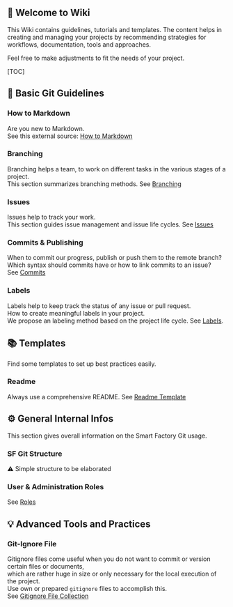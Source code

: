 ## 📜 Welcome to Wiki

This Wiki contains guidelines, tutorials and templates. 
The content helps in creating and managing your projects by recommending strategies for workflows, documentation, tools and approaches.

Feel free to make adjustments to fit the needs of your project.

[TOC]

## 📖 Basic Git Guidelines 

### How to Markdown

Are you new to Markdown.  
See this external source: [How to Markdown](https://www.markdownguide.org/basic-syntax/)

### Branching

Branching helps a team, to work on different tasks in the various stages of a project.  
This section summarizes branching methods. See [Branching](branching.md)

### Issues

Issues help to track your work.  
This section guides issue management and issue life cycles. See [Issues](issues.md)

### Commits & Publishing

When to commit our progress, publish or push them to the remote branch?   
Which syntax should commits have or how to link commits to an issue?   
See [Commits](commits.md)

### Labels

Labels help to keep track the status of any issue or pull request.   
How to create meaningful labels in your project.   
We propose an labeling method based on the project life cycle. See [Labels](labels.md).

## 📚 Templates

Find some templates to set up best practices easily.

### Readme

Always use a comprehensive README. See [Readme Template](template_readme.md)

## ⚙️ General Internal Infos <a name = "general_infos"></a> 

This section gives overall information on the Smart Factory Git usage.
 
### SF Git Structure
⚠️ Simple structure to be elaborated 

### User & Administration Roles
See [Roles](rollen.md)

## 💡 Advanced Tools and Practices

### Git-Ignore File
Gitignore files come useful when you do not want to commit or version certain files or documents,  
which are rather huge in size or only necessary for the local execution of the project.   
Use own or prepared `gitignore` files to accomplish this.  
See [Gitignore File Collection](https://github.com/github/gitignore)
